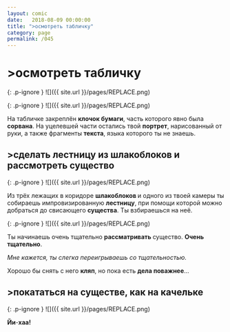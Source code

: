 ```yaml
---
layout: comic
date:   2018-08-09 00:00:00 
title: ">осмотреть табличку"
category: page
permalink: /045
---
```

# >осмотреть табличку

{: .p-ignore }
![]({{ site.url }}/pages/REPLACE.png)

{: .p-ignore }
![]({{ site.url }}/pages/REPLACE.png)

На табличке закреплён <strong>клочок бумаги</strong>, часть которого явно была <strong>сорвана</strong>. На уцелевшей части остались твой <strong>портрет</strong>, нарисованный от руки, а также фрагменты <strong>текста</strong>, языка которого ты не знаешь.

## >сделать лестницу из шлакоблоков и рассмотреть существо

{: .p-ignore }
![]({{ site.url }}/pages/REPLACE.png)

Из трёх лежащих в коридоре <strong>шлакоблоков </strong>и одного из твоей камеры ты собираешь импровизированную <strong>лестницу</strong>, при помощи которой можно добраться до свисающего <strong>существа</strong>. Ты взбираешься на неё.

{: .p-ignore }
![]({{ site.url }}/pages/REPLACE.png)

Ты начинаешь очень тщательно <strong>рассматривать </strong>существо. <strong>Очень тщательно</strong>.

<em>Мне кажется, ты слегка переигрываешь со тщательностью.</em>

Хорошо бы снять с него <strong>кляп</strong>, но пока есть <strong>дела поважнее</strong>…

## >покататься на существе, как на качельке

{: .p-ignore }
![]({{ site.url }}/pages/REPLACE.png)

<strong>Йи</strong>-<strong>хаа!</strong>

